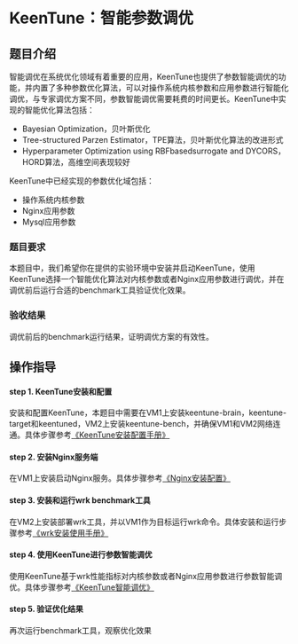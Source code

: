 # KeenTune：智能参数调优
## 题目介绍
智能调优在系统优化领域有着重要的应用，KeenTune也提供了参数智能调优的功能，并内置了多种参数优化算法，可以对操作系统内核参数和应用参数进行智能化调优，与专家调优方案不同，参数智能调优需要耗费的时间更长。KeenTune中实现的智能优化算法包括：
+ Bayesian Optimization，贝叶斯优化
+ Tree-structured Parzen Estimator，TPE算法，贝叶斯优化算法的改进形式
+ Hyperparameter Optimization using RBFbasedsurrogate and DYCORS，HORD算法，高维空间表现较好

KeenTune中已经实现的参数优化域包括：
+ 操作系统内核参数
+ Nginx应用参数
+ Mysql应用参数

### 题目要求
本题目中，我们希望你在提供的实验环境中安装并启动KeenTune，使用KeenTune选择一个智能优化算法对内核参数或者Nginx应用参数进行调优，并在调优前后运行合适的benchmark工具验证优化效果。

### 验收结果
调优前后的benchmark运行结果，证明调优方案的有效性。

## 操作指导
#### step 1. KeenTune安装和配置
安装和配置KeenTune，本题目中需要在VM1上安装keentune-brain，keentune-target和keentuned，VM2上安装keentune-bench，并确保VM1和VM2网络连通。具体步骤参考[《KeenTune安装配置手册》](../install_cn.md)

#### step 2. 安装Nginx服务端
在VM1上安装启动Nginx服务。具体步骤参考[《Nginx安装配置》](../application/nginx.md)

#### step 3. 安装和运行wrk benchmark工具
在VM2上安装部署wrk工具，并以VM1作为目标运行wrk命令。具体安装和运行步骤参考[《wrk安装使用手册》](../benchmark-tools/wrk_cn.md)

#### step 4. 使用KeenTune进行参数智能调优
使用KeenTune基于wrk性能指标对内核参数或者Nginx应用参数进行参数智能调优。具体步骤参考[《KeenTune智能调优》](../tuning_cn.md)

#### step 5. 验证优化结果
再次运行benchmark工具，观察优化效果